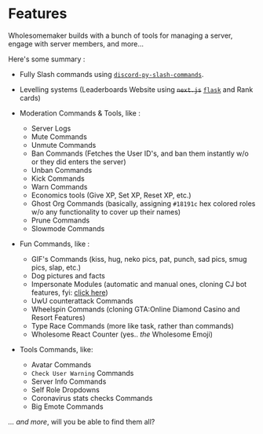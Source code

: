 # Features

Wholesomemaker builds with a bunch of tools for managing a server, engage with server members, and more...

Here's some summary :

- Fully Slash commands using [`discord-py-slash-commands`](https://github.com/goverfl0w/discord-interactions).

- Levelling systems (Leaderboards Website using <del>`next.js`</del> [`flask`](https://flask.palletsprojects.com/) and Rank cards)

- Moderation Commands & Tools, like :
    - Server Logs
    - Mute Commands
    - Unmute Commands
    - Ban Commands (Fetches the User ID's, and ban them instantly w/o or they did enters the server)
    - Unban Commands
    - Kick Commands
    - Warn Commands
    - Economics tools (Give XP, Set XP, Reset XP, etc.)
    - Ghost Org Commands (basically, assigning `#18191c` hex colored roles w/o any functionality to cover up their names)
    - Prune Commands
    - Slowmode Commands

- Fun Commands, like :
    - GIF's Commands (kiss, hug, neko pics, pat, punch, sad pics, smug pics, slap, etc.)
    - Dog pictures and facts
    - Impersonate Modules (automatic and manual ones, cloning CJ bot features, fyi: [click here](https://github.com/Southclaws/cj))
    - UwU counterattack Commands
    - Wheelspin Commands (cloning GTA:Online Diamond Casino and Resort Features)
    - Type Race Commands (more like task, rather than commands)
    - Wholesome React Counter (yes.. *the* Wholesome Emoji)

- Tools Commands, like:
    - Avatar Commands
    - `Check User Warning` Commands
    - Server Info Commands
    - Self Role Dropdowns
    - Coronavirus stats checks Commands
    - Big Emote Commands 

*... and more*, will you be able to find them all?